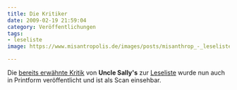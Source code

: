 ```yaml
---
title: Die Kritiker
date: 2009-02-19 21:59:04
category: Veröffentlichungen
tags:
- leseliste
image: https://www.misantropolis.de/images/posts/misanthrop_-_leseliste_unclesallys-249x300.jpg

---
```


Die [bereits erwähnte Kritik](http://www.misantropolis.de/2008/11/tante-sally/) von **Uncle Sally's** zur [Leseliste](/musik/leseliste) wurde nun auch in Printform veröffentlicht und ist als Scan einsehbar.

